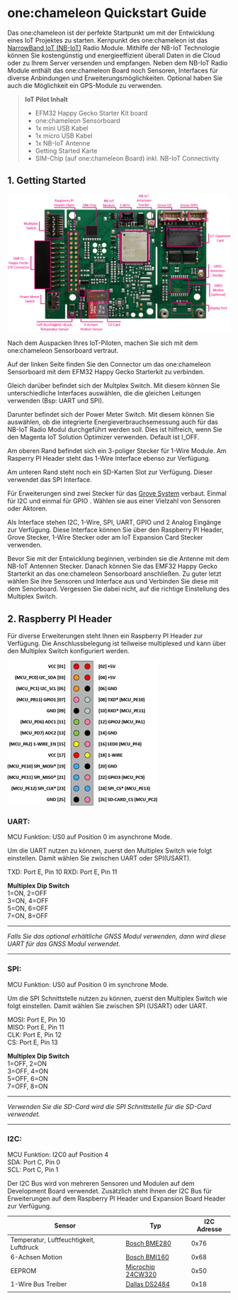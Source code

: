 
# one:chameleon Quickstart Guide

Das one:chameleon ist der perfekte Startpunkt um mit der Entwicklung eines IoT Projektes zu starten.
Kernpunkt des one:chameleon ist das [NarrowBand IoT (NB-IoT)][nbiot_wp] Radio Module. Mithilfe der NB-IoT Technologie können Sie kostengünstig und energieeffizient überall Daten in die Cloud oder zu Ihrem Server versenden und empfangen.
Neben dem NB-IoT Radio Module enthält das one:chameleon Board noch Sensoren, Interfaces für diverse Anbindungen und Erweiterungsmöglichkeiten. 
Optional haben Sie auch die Möglichkeit ein GPS-Module zu verwenden.

 > **IoT Pilot Inhalt**
 > + EFM32 Happy Gecko Starter Kit board
 > + one:chameleon Sensorboard
 > + 1x mini USB Kabel
 > + 1x micro USB Kabel
 > + 1x NB-IoT Antenne
 > + Getting Started Karte
 > + SIM-Chip (auf one:chameleon Board) inkl. NB-IoT Connectivity
  
## 1. Getting Started  

![one:chameleon Beschreibung][o:ch_besch]

Nach dem Auspacken Ihres IoT-Piloten, machen Sie sich mit dem one:chameleon Sensorboard vertraut.  

Auf der linken Seite finden Sie den Connector um das one:chameleon Sensorboard mit dem EFM32 Happy Gecko Starterkit zu verbinden.

Gleich darüber befindet sich der Multplex Switch. Mit diesem können Sie unterschiedliche Interfaces auswählen, die die gleichen Leitungen verwenden (Bsp: UART und SPI).

Darunter befindet sich der Power Meter Switch. Mit diesem können Sie auswählen, ob die integrierte Energieverbrauchsemessung auch für das NB-IoT Radio Modul durchgeführt werden soll. Dies ist hilfreich, wenn Sie den Magenta IoT Solution Optimizer verwenden. Default ist I_OFF.

Am oberen Rand befindet sich ein 3-poliger Stecker für 1-Wire Module. Am Rasperry PI Header steht das 1-Wire Interface ebenso zur Verfügung.

Am unteren Rand steht noch ein SD-Karten Slot zur Verfügung. Dieser verwendet das SPI Interface.

Für Erweiterungen sind zwei Stecker für das [Grove System][grove] verbaut. Einmal für I2C und einmal für GPIO . Wählen sie aus einer Vielzahl von Sensoren oder Aktoren.

Als Interface stehen I2C, 1-Wire, SPI, UART, GPIO und 2 Analog Eingänge zur Verfügung. Diese Interface können Sie über den Raspberry PI Header, Grove Stecker, 1-Wire Stecker oder am IoT Expansion Card Stecker verwenden.

Bevor Sie mit der Entwicklung beginnen, verbinden sie die Antenne mit dem NB-IoT Antennen Stecker. Danach können Sie das EMF32 Happy Gecko Starterkit an das one:chameleon Sensorboard anschließen. Zu guter letzt wählen Sie ihre Sensoren und Interface aus und Verbinden Sie diese mit dem Senorboard. Vergessen Sie dabei nicht, auf die richtige Einstellung des Multiplex Switch.

## 2. Raspberry PI Header

Für diverse Erweiterungen steht Ihnen ein Raspberry PI Header zur Verfügung. Die Anschlussbelegung ist teilweise multiplexed und kann über den Multiplex Switch konfiguriert werden.

![Raspberry PI Header][rpi]

### UART:

MCU Funktion: US0 auf Position 0 im asynchrone Mode.  

Um die UART nutzen zu können, zuerst den Multiplex Switch wie folgt einstellen. Damit wählen Sie zwischen UART oder SPI(USART).  

TXD: Port E, Pin 10
RXD: Port E, Pin 11

**Multiplex Dip Switch**  
1=ON, 2=OFF  
3=ON, 4=OFF  
5=ON, 6=OFF  
7=ON, 8=OFF  

---

*Falls Sie das optional erhältliche GNSS Modul verwenden, dann wird diese UART für das GNSS Modul verwendet.*

---

### SPI:

MCU Funktion: US0 auf Position 0 im synchrone Mode.

Um die SPI Schnittstelle nutzen zu können, zuerst den Multiplex Switch wie folgt einstellen. Damit wählen Sie zwischen SPI (USART) oder UART.  

MOSI: Port E, Pin 10  
MISO: Port E, Pin 11  
CLK:  Port E, Pin 12  
CS:   Port E, Pin 13  

**Multiplex Dip Switch**  
1=OFF, 2=ON  
3=OFF, 4=ON  
5=OFF, 6=ON  
7=OFF, 8=ON  

---

*Verwenden Sie die SD-Card wird die SPI Schnittstelle für die SD-Card verwendet.*

---

### I2C:
MCU Funktion: I2C0 auf Position 4  
SDA: Port C, Pin 0  
SCL: Port C, Pin 1

Der I2C Bus wird von mehreren Sensoren und Modulen auf dem Development Board verwendet. Zusätzlich steht Ihnen der I2C Bus für Erweiterungen auf dem Raspberry PI Header und Expansion Board Header zur Verfügung.  

| Sensor | Typ    | I2C Adresse |
| ------ | ------ | ------- |
| Temperatur, Luftfeuchtigkeit, Luftdruck | [Bosch BME280][bme280] | 0x76 |
| 6-Achsen Motion | [Bosch BMI160][bmi160] | 0x68 |
| EEPROM | [Microchip 24CW320][e2prom] | 0x50 |
| 1-Wire Bus Treiber | [Dallas DS2484][ds2484] | 0x18 |
||||

[o:ch_besch]: ./pics/och_sb_beschreibung.png
[rpi]: ./pics/rpi_header.png
[nbiot_wp]: https://businessblog.magenta.at/whitepaper-nb-iot "Magenta NB-IoT Whitepaper"
[grove]: http://wiki.seeedstudio.com/Grove_System/ "Grove System"
[e2prom]: http://ww1.microchip.com/downloads/en/DeviceDoc/24CW16X-24CW32X-24CW64X-24CW128X-Data-Sheet-20005772B.pdf
[bmi160]: https://ae-bst.resource.bosch.com/media/_tech/media/datasheets/BST-BMI160-DS000.pdf
[bme280]: https://ae-bst.resource.bosch.com/media/_tech/media/datasheets/BST-BME280-DS002.pdf
[ds2484]: https://datasheets.maximintegrated.com/en/ds/DS2484.pdf
